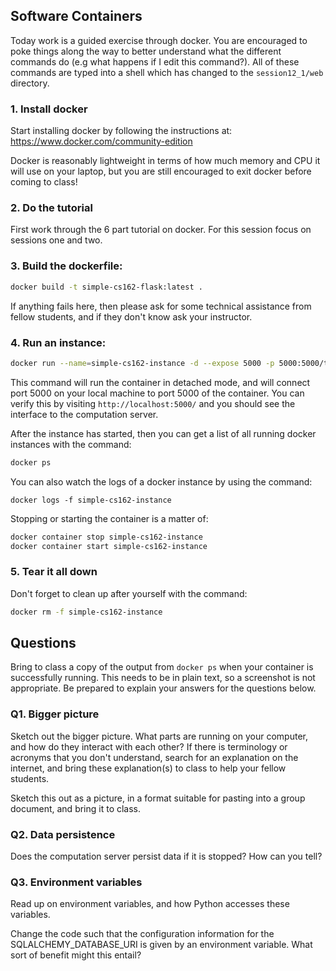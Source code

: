 ## Software Containers

Today work is a guided exercise through docker.  You are encouraged to poke
things along the way to better understand what the different commands do (e.g
what happens if I edit this command?).  All of these commands are typed into a
shell which has changed to the `session12_1/web` directory.

### 1. Install docker
Start installing docker by following the instructions at:
https://www.docker.com/community-edition

Docker is reasonably lightweight in terms of how much memory and CPU it will use
on your laptop, but you are still encouraged to exit docker before coming to
class!

### 2. Do the tutorial
First work through the 6 part tutorial on docker.  For this session focus on
sessions one and two.

### 3. Build the dockerfile:
```bash
docker build -t simple-cs162-flask:latest .
```
If anything fails here, then please ask for some technical assistance from
fellow students, and if they don't know ask your instructor.

### 4. Run an instance:
```bash
docker run --name=simple-cs162-instance -d --expose 5000 -p 5000:5000/tcp simple-cs162-flask
```
This command will run the container in detached mode, and will connect port 5000
on your local machine to port 5000 of the container.  You can verify this by
visiting `http://localhost:5000/` and you should see the interface to the
computation server.

After the instance has started, then you can get a list of all running docker
instances with the command:
```bash
docker ps
```
You can also watch the logs of a docker instance by using the command:
```bask
docker logs -f simple-cs162-instance
```
Stopping or starting the container is a matter of:
```bash
docker container stop simple-cs162-instance
docker container start simple-cs162-instance
```

### 5. Tear it all down
Don't forget to clean up after yourself with the command:
```bash
docker rm -f simple-cs162-instance
```

## Questions
Bring to class a copy of the output from `docker ps` when your container is
successfully running. This needs to be in plain text, so a screenshot is
not appropriate.  Be prepared to explain your answers for the questions below.

### Q1. Bigger picture
Sketch out the bigger picture.  What parts are running on your computer, and
how do they interact with each other?  If there is terminology or acronyms that
you don't understand, search for an explanation on the internet, and bring these
explanation(s) to class to help your fellow students.

Sketch this out as a picture, in a format suitable for pasting into a group
document, and bring it to class.

### Q2. Data persistence
Does the computation server persist data if it is stopped?  How can you tell?

### Q3. Environment variables
Read up on environment variables, and how Python accesses these variables.

Change the code such that the configuration information for the
SQLALCHEMY_DATABASE_URI is given by an environment variable.  What sort of
benefit might this entail?
